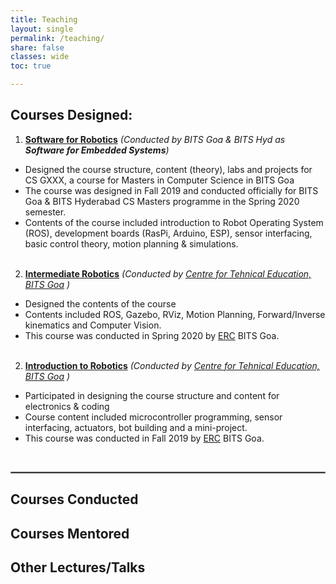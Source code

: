 ```yaml
---
title: Teaching
layout: single
permalink: /teaching/
share: false
classes: wide
toc: true

---
```

## Courses Designed:

1. [**Software for Robotics**]() _(Conducted by BITS Goa & BITS Hyd as **Software for Embedded Systems**)_ <br>
  * Designed the course structure, content (theory), labs and projects for CS GXXX, a course for Masters in Computer Science in BITS Goa
  * The course was designed in Fall 2019 and conducted officially for BITS Goa & BITS Hyderabad CS Masters programme in the Spring 2020 semester.
  * Contents of the course included introduction to Robot Operating System (ROS), development boards (RasPi, Arduino, ESP), sensor interfacing, basic control theory, motion planning & simulations. 
<br><br>

2. [**Intermediate Robotics**](https://github.com/ERC-BPGC/cte-archive/tree/master/Sem2_19-20) _(Conducted by [Centre for Tehnical Education, BITS Goa](https://bpgc-cte.org/) )_ <br>
  * Designed the contents of the course
  * Contents included ROS, Gazebo, RViz, Motion Planning, Forward/Inverse kinematics and Computer Vision.
  * This course was conducted in Spring 2020 by [ERC](https://erc-bpgc.github.io/) BITS Goa.
<br><br>

2. [**Introduction to Robotics**](https://github.com/ERC-BPGC/cte-archive/tree/master/Sem1_19-20) _(Conducted by [Centre for Tehnical Education, BITS Goa](https://bpgc-cte.org/) )_ <br>
  * Participated in designing the course structure and content for electronics & coding
  * Course content included microcontroller programming, sensor interfacing, actuators, bot building and a mini-project.
  * This course was conducted in Fall 2019 by [ERC](https://erc-bpgc.github.io/) BITS Goa.

<br/>
<hr style="border:1px solid gray"/>

## Courses Conducted

## Courses Mentored

## Other Lectures/Talks

<sub>
</sub>
